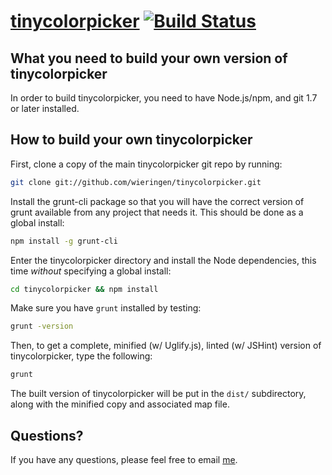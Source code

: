 [tinycolorpicker](http://baijs.com/tinycolorpicker) [![Build Status](https://secure.travis-ci.org/wieringen/tinycolorpicker.png?branch=master)](http://travis-ci.org/wieringen/tinycolorpicker)
==================================================

What you need to build your own version of tinycolorpicker
--------------------------------------

In order to build tinycolorpicker, you need to have Node.js/npm, and git 1.7 or later installed.


How to build your own tinycolorpicker
----------------------------

First, clone a copy of the main tinycolorpicker git repo by running:

```bash
git clone git://github.com/wieringen/tinycolorpicker.git
```

Install the grunt-cli package so that you will have the correct version of grunt available from any project that needs it. This should be done as a global install:

```bash
npm install -g grunt-cli
```

Enter the tinycolorpicker directory and install the Node dependencies, this time *without* specifying a global install:

```bash
cd tinycolorpicker && npm install
```

Make sure you have `grunt` installed by testing:

```bash
grunt -version
```

Then, to get a complete, minified (w/ Uglify.js), linted (w/ JSHint) version of tinycolorpicker, type the following:

```bash
grunt
```

The built version of tinycolorpicker will be put in the `dist/` subdirectory, along with the minified copy and associated map file.


Questions?
----------

If you have any questions, please feel free to email [me](mailto:wieringen@gmail.com).


